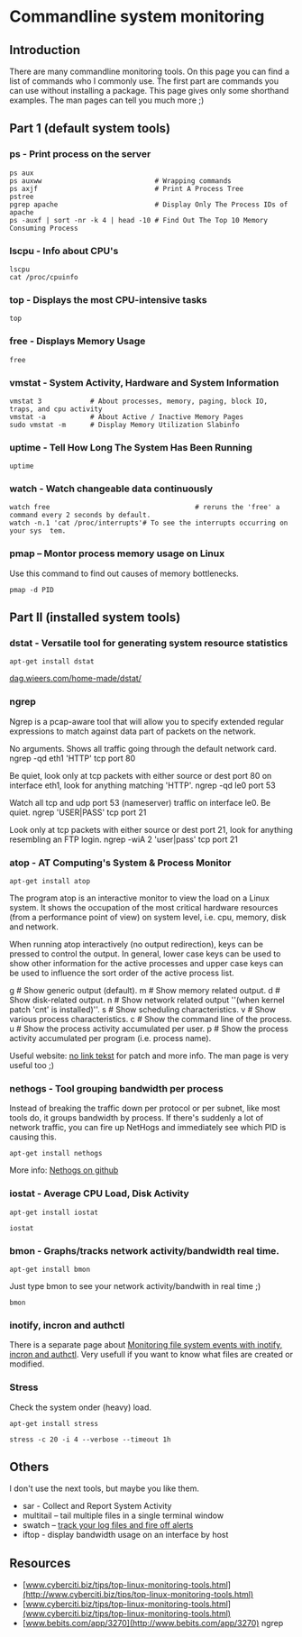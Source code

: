 # Commandline system monitoring

## Introduction

There are many commandline monitoring tools. On this page you can find a list of commands who I commonly use. The first part are commands you can use without installing a package. This page gives only some shorthand examples. The man pages can tell you much more ;)

## Part 1 (default system tools)

### ps - Print process on the server

    ps aux
    ps auxww                            # Wrapping commands
    ps axjf                             # Print A Process Tree
    pstree
    pgrep apache                        # Display Only The Process IDs of apache
    ps -auxf | sort -nr -k 4 | head -10 # Find Out The Top 10 Memory Consuming Process

### lscpu - Info about CPU's

    lscpu
    cat /proc/cpuinfo

### top - Displays the most CPU-intensive tasks

    top

### free - Displays Memory Usage

    free

### vmstat - System Activity, Hardware and System Information

    vmstat 3            # About processes, memory, paging, block IO, traps, and cpu activity
    vmstat -a           # About Active / Inactive Memory Pages
    sudo vmstat -m      # Display Memory Utilization Slabinfo

### uptime - Tell How Long The System Has Been Running

    uptime

### watch - Watch changeable data continuously

    watch free                                    # reruns the 'free' a command every 2 seconds by default.
    watch -n.1 'cat /proc/interrupts'# To see the interrupts occurring on your sys  tem.

### pmap – Montor process memory usage on Linux

Use this command to find out causes of memory bottlenecks.

    pmap -d PID


## Part II (installed system tools)

### dstat - Versatile tool for generating system resource statistics

    apt-get install dstat

[dag.wieers.com/home-made/dstat/](http://dag.wieers.com/home-made/dstat/)

### ngrep

Ngrep is a pcap-aware tool that will allow you to specify extended regular expressions to match against data part of packets on the network.

No arguments. Shows all traffic going through the default network card.
    ngrep -qd eth1 'HTTP' tcp port 80

Be quiet, look only at tcp packets with either source or dest port 80 on interface eth1, look for anything matching 'HTTP'.
    ngrep -qd le0 port 53

Watch all tcp and udp port 53 (nameserver) traffic on interface le0. Be quiet.
    ngrep 'USER|PASS' tcp port 21

Look only at tcp packets with either source or dest port 21, look for anything resembling an FTP login.
    ngrep -wiA 2 'user|pass' tcp port 21

### atop - AT Computing's System & Process Monitor

    apt-get install atop

The program atop is an interactive monitor to view the load on a Linux system. It shows the occupation of the most critical hardware resources (from a performance point of view) on system level, i.e. cpu, memory, disk and network.

When running atop interactively (no output redirection), keys can be pressed to control the output. In general, lower case keys can be used to show other information for the active processes and upper case keys can be used to influence the sort order of the active process list.

g # Show generic output (default).
m # Show memory related output.
d # Show disk-related output.
n # Show network related output ''(when kernel patch 'cnt' is installed)''.
s # Show scheduling characteristics.
v # Show various process characteristics.
c # Show the command line of the process.
u # Show the process activity accumulated per user.
p # Show the process activity accumulated per program (i.e. process name).

Useful website: [no link tekst](http://www.atoptool.nl) for patch and more info. The man page is very useful too ;)

### nethogs - Tool grouping bandwidth per process

Instead of breaking the traffic down per protocol or per subnet, like most tools do, it groups bandwidth by process. If there's suddenly a lot of network traffic, you can fire up NetHogs and immediately see which PID is causing this.

    apt-get install nethogs

More info: [Nethogs on github](https://github.com/raboof/nethogs#readme)

###  iostat - Average CPU Load, Disk Activity

    apt-get install iostat

    iostat

### bmon - Graphs/tracks network activity/bandwidth real time.

    apt-get install bmon

Just type bmon to see your network activity/bandwith in real time ;)

    bmon

### inotify, incron and authctl

There is a separate page about [Monitoring file system events with inotify, incron and authctl](kb/129).
Very usefull if you want to know what files are created or modified.

### Stress

Check the system onder (heavy) load.

    apt-get install stress

    stress -c 20 -i 4 --verbose --timeout 1h

## Others

I don't use the next tools, but maybe you like them.

* sar - Collect and Report System Activity
* multitail – tail multiple files in a single terminal window
* swatch – [track your log files and fire off alerts](http://www.linuxjournal.com/article/4776?page=0,2)
* iftop - display bandwidth usage on an interface by host

## Resources

* [www.cyberciti.biz/tips/top-linux-monitoring-tools.html](http://www.cyberciti.biz/tips/top-linux-monitoring-tools.html)
* [www.cyberciti.biz/tips/top-linux-monitoring-tools.html](www.cyberciti.biz/tips/top-linux-monitoring-tools.html)
* [www.bebits.com/app/3270](http://www.bebits.com/app/3270) ngrep
